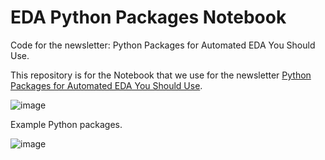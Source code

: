 # EDA Python Packages Notebook
Code for the newsletter: Python Packages for Automated EDA You Should Use.

This repository is for the Notebook that we use for the newsletter [Python Packages for Automated EDA You Should Use](https://cornellius.substack.com/p/python-packages-for-automated-eda).

![image](https://github.com/cornelliusyudhawijaya/EDA_Python_Packages_EDA_Notebook/assets/32679460/ceb26e1a-a0b7-49f7-9ee4-c27f84d4b38e)

Example Python packages.

![image](https://github.com/cornelliusyudhawijaya/EDA_Python_Packages_EDA_Notebook/assets/32679460/095a4f99-8393-4599-8cef-83203a1ad4d9)


